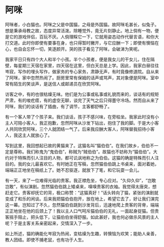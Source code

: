 # 阿咪

阿咪者，小白猫也。阿咪之父是中国猫，之母是外国猫。故阿咪毛甚长，似兔子。想是秉承母教之故，态度异常活泼。除睡觉外，竟无片刻静止。地上倘有一物，便是它的游戏伴侣，百玩不厌。人倘理睬它一下，它就用姿态动作代替言语，和你大打交道。此时你即使有要事在身，也只得暂时撇开，与它应酬一下；即使有懊恼在心，也自会忘怀一切，笑逐颜开。哭的孩子看见了阿咪，会破涕为笑呢。 

我家平日只有四个大人和半个小孩。半个小孩者，便是我女儿的干女儿，住在隔壁，每星期三天宿在家里，四天宿在这里，但白天总是上学。因此，我家白昼往往岑寂，写作的埋头写作，做家务的专心家务，肃静无声，有时竟像修道院。自从来了阿咪，家中忽然热闹了。厨房里常有保姆的话声或骂声，其对象便是阿咪。室中常有陌生的笑谈声，是送信人或邮递员在欣赏阿咪。 

访客之中，有的也很枯燥无味。他们是为公事或私事或礼貌而来的，谈话有的规矩严肃，有的唆疙瘩，有的虚空无聊，谈完了天气之后只得墨守冷场。然而自从来了阿咪，我们的谈话有了插曲，有了调节，主客都舒畅了。 

有一个客人带了个孩子来。我们谈话，孩子不感兴味，在旁枯坐。我家此时没有小主人可陪小客人，我正抱歉，忽然阿咪从沙发下钻出，抱住了我的脚。于是大小客人共同欣赏阿咪，三个人就团结一气了。后来我应酬大客人，阿咪替我招待小客人，我这主人就放心了。 

写到这里，我回想起已故的黄猫来了。这猫名叫“猫伯伯”。在我们故乡，伯伯不一定是尊称。我们称鬼为“鬼伯伯”，称贼为“贼伯伯”。故猫也不妨称为“猫伯伯”。大约对于特殊而引人注目的人物，都可讥讽地称之为伯伯。这猫的确是特殊而引人注目的。我的女儿最喜欢它。有时她正在写稿，忽然猫伯伯跳上书桌来，面对着她，端端正正地坐在稿纸上了。她不忍驱逐，就放下了笔，和它玩耍一会儿。 

有一天，来了一位难得光临的贵客。我正襟危坐，专心应对。“久仰久仰”，“岂敢岂敢”，有似演剧。忽然猫伯伯跳上矮桌来，嗅嗅贵客的衣袖。我觉得太唐突，想赶走它。贵客却抚它的背，极口称赞：“这猫真好！”话头转向了猫，紧张的演剧就变成了和乐的闲谈。后来我把猫伯伯抱开，放在地上，希望它去了，好让我们演完这一幕。岂知过了不久，忽然猫伯伯跳到沙发背后，迅速地爬上贵客的背脊，端端正正地坐在他的后颈上了！我以主人口气呵斥猫伯伯的无礼，一面起身捉猫。但贵客摇手阻止，把头低下，让猫伯伯坐得舒服。如此甚好，我也何必做杀风景的主人呢？于是主客关系亲密起来，交情深入了一步。 

如上所述，猫的确能化岑寂为热闹，变枯燥为生趣，转懊恼为欢笑；能助人亲善，教人团结。即使不捕老鼠，也有功于人生。